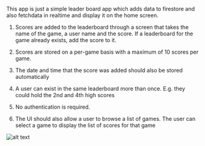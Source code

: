 This app is just a simple leader board app which adds data to firestore and also fetchdata in realtime and display it on the home screen.


1. Scores are added to the leaderboard through a screen that takes the name of the game, a user name and the score. If a leaderboard for the game already exists, add the score to it.

2. Scores are stored on a per-game basis with a maximum of 10 scores per game.

3. The date and time that the score was added should also be stored automatically 

4. A user can exist in the same leaderboard more than once. E.g. they could hold the 2nd and 4th high scores

5. No authentication is required.

6. The UI should also allow a user to browse a list of games. The user can select a game to display the list of scores for that game

![alt text](https://github.com/rai-h/benchTech/blob/master/git.gif?raw=true)
